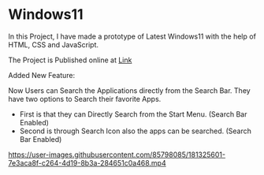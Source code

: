 # Windows11

In this Project, I have made a prototype of Latest Windows11 with the help of HTML, CSS and JavaScript.

The Project is Published online at [Link](https://anand-3399.github.io/Windows11/)

Added New Feature:

Now Users can Search the Applications directly from the Search Bar. They have two options to Search their favorite Apps.

* First is that they can Directly Search from the Start Menu. (Search Bar Enabled)
* Second is through Search Icon also the apps can be searched. (Search Bar Enabled)

https://user-images.githubusercontent.com/85798085/181325601-7e3aca8f-c264-4d19-8b3a-284651c0a468.mp4
